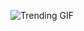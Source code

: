 ![Trending GIF](https://media4.giphy.com/media/lptIayuGHV9Utu3iTv/giphy.gif?cid=8bb217724aafdxb5sxevjmbq77xhnr483ggtwrzapblkuccb&ep=v1_gifs_search&rid=giphy.gif&ct=g)
